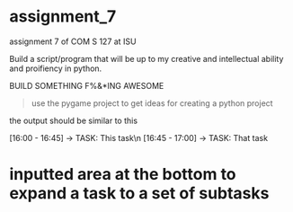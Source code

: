 # assignment_7
assignment 7 of COM S 127 at ISU


Build a script/program that will be up to my creative and intellectual ability and proifiency in python.

BUILD SOMETHING F%&*ING AWESOME


> use the pygame project to get ideas for creating a python project





the output should be similar to this

[16:00 - 16:45] -> TASK: This task\n 
[16:45 - 17:00] -> TASK: That task



# inputted area at the bottom to expand a task to a set of subtasks

